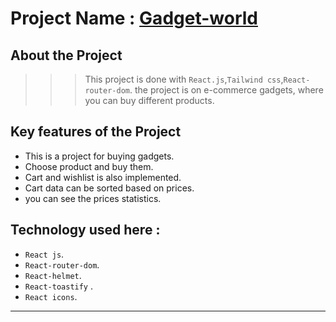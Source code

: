 # Project Name : [Gadget-world](https://despicable11.netlify.app/)

## **About the Project**
>>> This project is done with `React.js`,`Tailwind css`,`React-router-dom`. the project is on e-commerce gadgets, where you can buy different products.


## **Key features of  the Project**
* This is a project for buying gadgets.
* Choose product and buy them.
* Cart and wishlist is also implemented.
* Cart data can be sorted based on prices.
* you can see the prices statistics.



## **Technology used here :**
+ `React js`.
+ `React-router-dom`.
+ `React-helmet`.
+ `React-toastify` .
+ `React icons`.

---